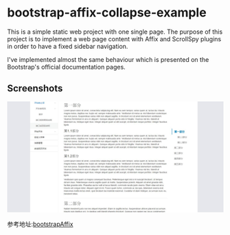# bootstrap-affix-collapse-example

This is a simple static web project with one single page. The purpose of this project is to implement a web page content
with Affix and ScrollSpy plugins in order to have a fixed sidebar navigation. 

I've implemented almost the same behaviour which is presented on the Bootstrap's official documentation pages. 

## Screenshots

<img src="https://github.com/benjaminwhx/bootstrap-effect-example/blob/master/bootstrap-affix-collapse/screenShot.jpg">

参考地址:[bootstrapAffix](https://github.com/thbaymet/bootstrapAffix)